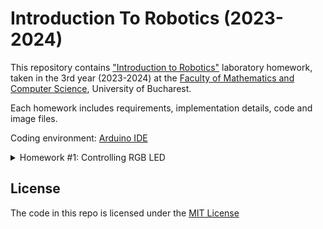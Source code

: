 # Introduction To Robotics (2023-2024)

This repository contains <a href="https://www.facebook.com/unibuc.robotics/">"Introduction to Robotics"</a> laboratory homework, taken in the 3rd year (2023-2024) at the <a href="https://fmi.unibuc.ro/en/">Faculty of Mathematics and Computer Science</a>, University of Bucharest. 

Each homework includes requirements, implementation details, code and image files.

Coding environment: <a href="https://www.arduino.cc/en/software">Arduino IDE</a>

<details>

<summary>
Homework #1: Controlling RGB LED
</summary>

## Controlling RGB LED :rotating_light:

### Components
* Arduino Uno
* RGB LED 
* Potentiometers
* Resistors and wires

### Technical Task

* Use a separate potentiometer for controlling each color of the RGB LED:Red,Green, andBlue.  This control must leveragedigital electronics.  Specifically,you  need  to  read  the  potentiometer’s  value  with  Arduino  and  then  write  amapped value to the LED pins.

### Setup

:exclamation: The configuration described below corresponds to an RGB LED with a common cathode.

![](https://github.com/radubuzas/IntroductionToRobotics/blob/master/Assets/circuit.png)

![](https://github.com/radubuzas/IntroductionToRobotics/blob/master/Assets/front.jpg)

![](https://github.com/radubuzas/IntroductionToRobotics/blob/master/Assets/back.jpg)

:exclamation: If you are using a comman anode RGB LED, make sure to connect it to 5V instead of GND :exclamation:

### [DEMO](https://youtu.be/Rtv_YgjhBqY)
[![](https://img.youtube.com/vi/Rtv_YgjhBqY/0.jpg)](https://youtu.be/Rtv_YgjhBqY)

### [Code](https://github.com/radubuzas/IntroductionToRobotics/blob/master/Homework/%231/Homework1.ino)


</details>

## License
The code in this repo is licensed under the [MIT License](LICENSE)
